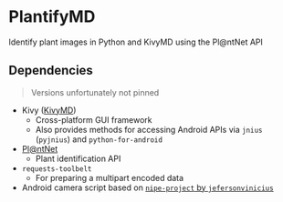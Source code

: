 # PlantifyMD

<!-- Mobile plant identifier with KivyMD and Pl@ntNet -->

Identify plant images in Python and KivyMD using the Pl@ntNet API

## Dependencies
> Versions unfortunately not pinned

- Kivy ([KivyMD](https://github.com/kivymd/KivyMD))
    - Cross-platform GUI framework
    - Also provides methods for accessing Android APIs via `jnius` (`pyjnius`) and `python-for-android`
- [Pl@ntNet](https://my.plantnet.org/)
    - Plant identification API
- `requests-toolbelt`
    - For preparing a multipart encoded data
- Android camera script based on [`nipe-project` by `jefersonvinicius`](https://github.com/jefersonvinicius/nipe-project/blob/master/device/cameraandroid.py)